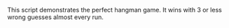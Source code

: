 This script demonstrates the perfect hangman game. It wins with 3 or less wrong guesses almost every run.
